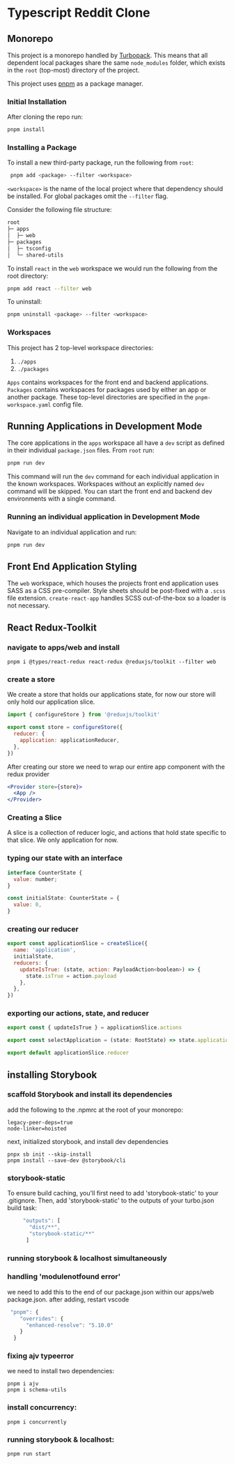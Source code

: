 # Typescript Reddit Clone

## Monorepo

This project is a monorepo handled by [Turbopack](https://turbo.build/). This means that all dependent local packages share the same `node_modules` folder, which exists in the `root` (top-most) directory of the project.

This project uses [pnpm](https://pnpm.io/) as a package manager.

### Initial Installation

After cloning the repo run:

```bash
pnpm install
```

### Installing a Package

To install a new third-party package, run the following from `root`:

```bash
 pnpm add <package> --filter <workspace>
```

`<workspace>` is the name of the local project where that dependency should be installed. For global packages omit the `--filter` flag.

Consider the following file structure:

```txt
root
├─ apps
│  ├─ web
├─ packages
│  ├─ tsconfig
│  └─ shared-utils
```

To install `react` in the `web` workspace we would run the following from the root directory:

```bash
pnpm add react --filter web
```

To uninstall:

```bash
pnpm uninstall <package> --filter <workspace>
```

### Workspaces

This project has 2 top-level workspace directories:

1. `./apps`
2. `./packages`

`Apps` contains workspaces for the front end and backend applications. `Packages` contains workspaces for packages used by either an app or another package. These top-level directories are specified in the `pnpm-workspace.yaml` config file.

## Running Applications in Development Mode

The core applications in the `apps` workspace all have a `dev` script as defined in their individual `package.json` files. From `root` run:

```bash
pnpm run dev
```

This command will run the `dev` command for each individual application in the known workspaces. Workspaces without an explicitly named `dev` command will be skipped. You can start the front end and backend dev environments with a single command.

### Running an individual application in Development Mode

Navigate to an individual application and run:

```bash
pnpm run dev
```

## Front End Application Styling

The `web` workspace, which houses the projects front end application uses SASS as a CSS pre-compiler. Style sheets should be post-fixed with a `.scss` file extension. `create-react-app` handles SCSS out-of-the-box so a loader is not necessary.

## React Redux-Toolkit

### navigate to apps/web and install

```
pnpm i @types/react-redux react-redux @reduxjs/toolkit --filter web
```

### create a store

We create a store that holds our applications state, for now our store will only hold our application slice.

```jsx
import { configureStore } from '@reduxjs/toolkit'

export const store = configureStore({
  reducer: {
    application: applicationReducer,
  },
})
```

After creating our store we need to wrap our entire app component with the redux provider

```jsx
<Provider store={store}>
  <App />
</Provider>
```

### Creating a Slice

A slice is a collection of reducer logic, and actions that hold state specific to that slice. We only application for now.

### typing our state with an interface

```jsx
interface CounterState {
  value: number;
}

const initialState: CounterState = {
  value: 0,
}
```

### creating our reducer

```jsx
export const applicationSlice = createSlice({
  name: 'application',
  initialState,
  reducers: {
    updateIsTrue: (state, action: PayloadAction<boolean>) => {
      state.isTrue = action.payload
    },
  },
})
```

### exporting our actions, state, and reducer

```jsx
export const { updateIsTrue } = applicationSlice.actions

export const selectApplication = (state: RootState) => state.application.isTrue

export default applicationSlice.reducer
```

## installing Storybook

### scaffold Storybook and install its dependencies

add the following to the .npmrc at the root of your monorepo:

```
legacy-peer-deps=true
node-linker=hoisted
```

next, initialized storybook, and install dev dependencies

```
pnpx sb init --skip-install
pnpm install --save-dev @storybook/cli
```

### storybook-static

To ensure build caching, you'll first need to add 'storybook-static' to your .gitignore. Then, add 'storybook-static' to the outputs of your turbo.json build task:

```jsx
     "outputs": [
       "dist/**",
       "storybook-static/**"
      ]
```

### running storybook & localhost simultaneously

### handling 'modulenotfound error'

we need to add this to the end of our package.json within our apps/web package.json. after adding, restart vscode

```jsx
 "pnpm": {
    "overrides": {
      "enhanced-resolve": "5.10.0"
    }
  }
```

### fixing ajv typeerror

we need to install two dependencies:

```
pnpm i ajv
pnpm i schema-utils
```

### install concurrency:

```
pnpm i concurrently
```

### running storybook & localhost:

```
pnpm run start
```
